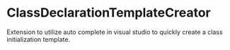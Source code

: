 # ClassDeclarationTemplateCreator
Extension to utilize auto complete in visual studio to quickly create a class initialization template.
